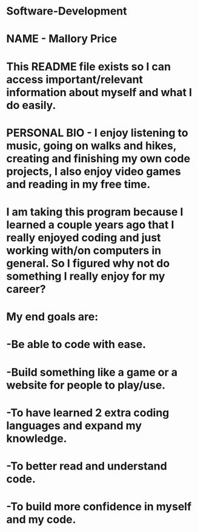# Software-Development
# 
# NAME - Mallory Price
# This README file exists so I can access important/relevant information about myself and what I do easily.
# 
# PERSONAL BIO - I enjoy listening to music, going on walks and hikes, creating and finishing my own code projects, I also enjoy video games and reading in my free time.
# I am taking this program because I learned a couple years ago that I really enjoyed coding and just working with/on computers in general. So I figured why not do something I really enjoy for my career? 
# My end goals are:
# -Be able to code with ease.
# -Build something like a game or a website for people to play/use.
# -To have learned 2 extra coding languages and expand my knowledge.
# -To better read and understand code.
# -To build more confidence in myself and my code.
